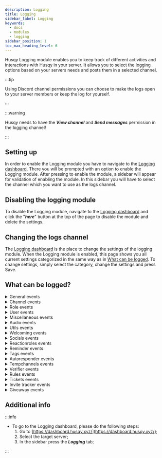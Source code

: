 ```yaml
---
description: Logging
title: Logging
sidebar_label: Logging
keywords:
  - docs
  - modules
  - logging
sidebar_position: 1
toc_max_heading_level: 6
---
```


Husqy Logging module enables you to keep track of different activities and interactions with Husqy in your server. It allows you to select the logging options based on your servers needs and posts them in a selected channel.

:::tip

Using Discord channel permissions you can choose to make the logs open to your server members or keep the log for yourself.

:::

:::warning

Husqy needs to have the **_View channel_** and **_Send messages_** permission in the logging channel!

:::

## Setting up

In order to enable the Logging module you have to navigate to the [Logging dashboard](#additional-info). There you will be prompted with an option to enable the Logging module. After pressing to enable the module, a sidebar will appear for validation of enabling the module. In this sidebar you will have to select the channel which you want to use as the logs channel.

## Disabling the logging module

To disable the Logging module, navigate to the [Logging dashboard](#additional-info) and click the "**_here_**" button at the top of the page to disable the module and delete the settings.

## Changing the logs channel

The [Logging dashboard](#additional-info) is the place to change the settings of the logging module. When the Logging module is enabled, this page shows you all current settings categorized in the same way as in [What can be logged](#what-can-be-logged). To change settings, simply select the category, change the settings and press Save.

## What can be logged?

<details>
  <summary>General events</summary>

1. `log_errors`: Logs when an error with Husqy occurs with an Husqy interaction;
2. `log_info`: Logs when one of the info commands is used;
3. `log_settings_changed`: Logs when a Husqy setting for the server is changed;
4. `log_support`: Logs when the support command is used;
5. `log_modules`: Logs when a module is enabled/disabled or changed;

</details>

<details>
  <summary>Channel events</summary>

1. `log_channel_create`: Logs when a new channel is created;
2. `log_channel_delete`: Logs when a channel is deleted;
3. `log_channel_update`: Logs when a channel is updated;
4. `log_clear_messages`: Logs when an amount of messages in a channel is deleted using the Husqy /mod_server clear_messages command;
5. `log_slowmode`: Logs when slowmode is enabled or disabled in a channel using the Husqy /mod_server slowmode command;
6. `log_channel_lock`: Logs when a channel is locked for use;
7. `log_channel_unlock`: Logs when a channel is unlocked for use;
8. `log_channel_join`: Logs when a user joins a channel;
9. `log_channel_leave`: Logs when a user leaves a channel;
10. `log_channel_move`: Logs when a user moves from one channel to another channel;

</details>

<details>
  <summary>Role events</summary>

1. `log_role_create`: Logs when a new role is created;
2. `log_role_delete`: Logs when a role is deleted;
3. `log_role_update`: Logs when a role is updated;

</details>

<details>
  <summary>User events</summary>

1. `log_user_warn_create`: Logs when a user is warned using Husqy;
2. `log_user_warn_delete`: Logs when a warning to a user is withdrawn;
3. `log_kick_events`: Logs when a user is kicked from the server;
4. `log_vckick`: Logs when a user is kicked from the voice channel using Husqy’s /mod_user vckick command;
5. `log_move`: Logs when a user is moved to another voice chanel using Husqy’s /mod_user move command;
6. `log_ban_create`: Logs when a user is banned from the server;
7. `log_ban_delete`: Logs when a users ban is withdrawn;
8. `log_tempmute`: Logs when a user is temporarily muted using Husqy’s /mod_user tempmute command;
9. `log_temptimeout`: Logs when a user has recieved a temporary time out using Husqy’s /mod_user temptimeout command;
10. `log_user_server_muted`: Logs when a user is server muted;
11. `log_user_server_unmuted`: Logs when a users server mute is lifted;
12. `log_user_server_deafend`: Logs when a user is server deafend;
13. `log_user_server_undeafend`: Logs when a users server deafen is lifted;
14. `log_user_deafend`: Logs when a user deafens themselfs;
15. `log_user_undeafend`: Logs when a users deafen is lifted by themselves;
16. `log_user_muted`: Logs when a user muted themselves;
17. `log_user_unmuted`: Logs when a users mute is lifted by themselves;
18. `log_user_stream_started`: Logs when a user started sharing their screen;
19. `log_user_stream_stopped`: Logs when a users stops sharing their screen;
20. `log_user_camera_stream_started`: Logs when a user turns on their camera;
21. `log_user_camera_stream_stopped`: Logs when a user turns off their camera;

</details>

<details>
  <summary>Miscellaneous events</summary>

1. `log_games`: Logs when a Husqy game is played;
2. `log_voice_message_transcribe`: Logs when a Discord audio message in a text channel is transcribed to text;
3. `log_meme`: Logs when a random meme is requested;

</details>

<details>
  <summary>Audio events</summary>

1. `log_audio_join`: Logs when Husqy joins a voice channel;
2. `log_audio_leave`: Logs when Husqy leaves a voice channel;
3. `log_audio_stop`: Logs when the audio playback is stopped by a user;
4. `log_audio_skip`: Logs when the current playing song is skipped by a user;
5. `log_audio_pause`: Logs when a user requested to pause the current playing song;
6. `log_audio_resume`: Logs when the current playing song is resumed after a pause request;
7. `log_audio_nowplaying`: Logs when the current playing song is requested;
8. `log_audio_queue`: Logs when the current queue is requested;
9. `log_music_play`: Logs when a new song is added to the queue;
10. `log_music_playnext`: Logs when a new song is added to the queue directly after the current playing song;
11. `log_music_tts`: Logs when a text-to-speech message is added to the queue;
12. `log_music_remove`: Logs when a song is removed from the queue;
13. `log_music_shuffle`: Logs when the queue is shuffled;
14. `log_music_search`: Logs when a source is searched for a query;
15. `log_radio_play`: Logs when radio is played;
16. `log_audio_seek`: Logs when a user requested to seek to a specified timestamp;
17. `log_audio_loop`: Logs when the loop is enabled/disabled for the current song;
18. `log_audio_volume`: Logs when the volume is changed;
19. `log_audio_restart`: Logs when a song is requested to restart by a user;

</details>

<details>
  <summary>Utils events</summary>

1. `log_customembed_send`: Logs when a custom created embed is send to a channel using the /utils custom_embed send command;
2. `log_customembed_create`: Logs when a custom embed is created using the /utils custom_embed create command;
3. `log_custommodal_create`: Logs when a custom modal is created using the /utils custom_modal create command;
4. `log_custommodal_preview`: Logs when a custom modal is preview using the /utils custom_modal preview command;
5. `log_color_viewed`: Logs when a color is viewed using the /utils color view command;
6. `log_domain_validated`: Logs when a domain has been validated;
7. `log_qr_generated`: Logs when a QR-code has been generated;
8. `log_time_converted`: Logs when a time has been converted;

</details>

<details>
  <summary>Welcoming events</summary>

1. `log_welcoming_response_create`: Logs when a new welcoming response has been created;
2. `log_welcoming_response_delete`: Logs when a welcoming response has been deleted;
3. `log_welcoming_timedrole_create`: Logs when a new timedrole has been created;
4. `log_welcoming_timedrole_delete`: Logs when a timedrole has been deleted;
5. `log_welcoming_check_welcome_dm`: Logs when a welcome message to a DM has been checked;
6. `log_welcoming_check_welcome_channel`: Logs when a welcome message to a channel has been checked;
7. `log_welcoming_check_leave_channel`: Logs when a leave message to a channel has been checked;
8. `log_welcoming_check_role_on_join`: Logs when autorole roles have been checked;
9. `log_welcoming_check_role_timed`: Logs when a timed role is added to a member;

</details>

<details>
  <summary>Socials events</summary>

1. `log_socials_reddit_remove`: Logs when a Subreddit is removed from the monitor list;
2. `log_socials_reddit_add`: Logs when a new Subreddit is added to the monitor list;
3. `log_socials_rss_remove`: Logs when an RSS Feed is removed from the monitor list;
4. `log_socials_rss_add`: Logs when a new RSS Feed is added to the monitor list;
5. `log_socials_twitch_remove`: Logs when a Twitch account is removed from the monitor list;
6. `log_socials_twitch_add`: Logs when a new Twitch account is added to the monitor list;
7. `log_socials_youtube_remove`: Logs when a YouTube channel is removed from the monitor list;
8. `log_socials_youtube_add`: Logs when a new YouTube channel is added to the monitor list;

</details>

<details>
  <summary>Reactionroles events</summary>

1. `log_reactionroles_panel_create`: Logs when a new reactionrole panel has been created;
2. `log_reactionroles_panel_delete`: Logs when a reactionrole panel is deleted;
3. `log_reactionroles_panel_edit`: Logs when a reactionrole panel is edited;
4. `log_reactionroles_panel_entry_create`: Logs when a reactionrole entry is added to a panel;
5. `log_reactionroles_panel_entry_delete`: Logs when a reactionrole entry is deleted from a panel;
6. `log_reactionroles_panel_entry_edit`: Logs when a reactionrole entry is edited;

</details>

<details>
  <summary>Reminder events</summary>

1. `log_reminder_add`: Logs when a user created a new reminder;
2. `log_reminder_delete`: Logs when a user deleted a reminder;
3. `log_reminder_list`: Logs when a user requested the list of their reminders;

</details>

<details>
  <summary>Tags events</summary>

1. `log_tag_create`: Logs when a new tag is created;
2. `log_tag_delete`: Logs when a tag is deleted;
3. `log_tag_edit`: Logs when an existing tag is edited;
4. `log_tag_used`: Logs when a tag is used;

</details>

<details>
  <summary>Autoresponder events</summary>

1. `log_autoresponder_trigger_created`: Logs when an new autoresponder trigger is created;
2. `log_autoresponder_trigger_deleted`: Logs when an autoresponder trigger is deleted;
3. `log_autoresponder_trigger_edited`: Logs when an autoresponder trigger is edited;
4. `log_autoresponder_trigger_hit`: Logs when one or more autorsponder trigger is hit;
5. `log_autoresponder_response_created`: Logs when an new autoresponder response is created;
6. `log_autoresponder_response_deleted`: Logs when an autoresponder response is deleted;

</details>

<details>
  <summary>Tempchannels events</summary>

1. `log_creation_channel_create`: Logs when new creation channels are created;
2. `log_creation_channel_delete`: Logs when creation channels are deleted;
3. `log_creation_channel_edit`: Logs when creation channels are edited;
4. `log_tempchannel_check_create`: Logs when a join event is checked for creating a tempchannel;
5. `log_tempchannel_check_delete`: Logs when a leave event is checked for deleting a tempchannel;
6. `log_tempchannel_name_edited`: Logs when a tempchannels name is edited;
7. `log_tempchannel_user_limit_edited`: Logs when a tempchannel user limit is edited;
8. `log_tempchannel_slowmode_edited`: Logs when a tempchannels slowmode is edited;
9. `log_tempchannel_bitrate_edited`: Logs when a tempchannels bitrate is edited;
10. `log_tempchannel_age_restriction_edited`: Logs when a tempchannels age restriction setting is edited;
11. `log_tempchannel_region_edited`: Logs when a tempchannels region is edited;
12. `log_tempchannel_claimed`: Logs when a tempchannels ownership is claimed*;
13. `log_tempchannel_transferred`: Logs when a tempchannels ownership is transferred*;
14. `log_tempchannel_deleted`: Logs when a tempchannel set is deleted**;
15. `log_tempchannel_block_rule_added`: Logs when a block rule is added to a tempchannel*;
16. `log_tempchannel_block_rule_removed`: Logs when a block rule is removed from a tempchannel*;
17. `log_tempchannel_trust_rule_added`: Logs when a trust rule is added to a tempchannel*;
18. `log_tempchannel_trust_rule_removed`: Logs when a trust rule is removed from a tempchannel*;

<br />
\* This event is only logged when it is run using the corresponding Husqy command or API (if available)
<br />
\** This event is only logged when it is run using the corresponding Husqy command or API (if available). If a channel is deleted manually, the log_channel_delete event is fired.

</details>

<details>
  <summary>Verifier events</summary>

1. `log_verifier_verification_create`: Logs when a verification has been created for a user;
2. `log_verifier_verification_handle`: Logs when a verification has been handled successfully for a user;

</details>

<details>
  <summary>Rules events</summary>

1. `log_rules_rule_add`: Logs when a new rule is added;
2. `log_rules_rule_remove`: Logs when a rule is removed;
2. `log_rules_send_check`: Logs when a rule sending has been checked successfully;
2. `log_rules_interaction_check`: Logs when a rules interaction has been checked successfully;

</details>

<details>
  <summary>Tickets events</summary>

1. `log_ticket_panel_create`: Logs when a new ticket panel is created;
2. `log_ticket_panel_edit`: Logs when a ticket panel is edited;
3. `log_ticket_panel_delete`: Logs when a ticket panel is deleted;
4. `log_ticket_type_add`: Logs when a new ticket type is added to a ticket panel;
5. `log_ticket_type_delete`: Logs when a ticket type is removed from a ticket panel;
6. `log_ticket_create`: Logs when a ticket is created;
7. `log_ticket_form_showed`: Logs when a ticket form is showed to a user;
8. `log_ticket_delete`: Logs when a ticket is deleted;
9. `log_ticket_transfer`: Logs when a ticket is transferred;
10. `log_ticket_reopen`: Logs when a ticket is reopened;
11. `log_ticket_close`: Logs when a ticket is closed;
12. `log_ticket_claim`: Logs when a ticket is claimed;
13. `log_ticket_transcribe`: Logs when a ticket is transcribed;

</details>

<details>
  <summary>Invite tracker events</summary>

1. `log_invite_created`: Logs when a new invite has been created;
2. `log_invite_deleted`: Logs when an invite has been deleted;
3. `log_invite_based_join`: Logs when a user has joined and shows the inviter;
4. `log_invite_based_leave`: Logs when a user has left and the inviter;

</details>

<details>
  <summary>Giveaway events</summary>

1. `log_giveaway_create`: Logs when a giveaway has been created;
2. `log_giveaway_delete`: Logs when a giveaway has been deleted;
3. `log_giveaway_reroll`: Logs when a giveaway has been rerolled;

</details>

## Additional info

:::info

- To go to the Logging dashboard, please do the following steps:
  1. Go to [https://dashboard.husqy.xyz/](https://dashboard.husqy.xyz/);
  2. Select the target server;
  3. In the sidebar press the **_Logging_** tab;

:::